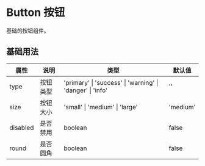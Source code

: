 # Button 按钮

基础的按钮组件。

## 基础用法

<demo vue="ui/button/basic.vue" />

| 属性     | 说明     | 类型                                                      | 默认值   |
| -------- | -------- | --------------------------------------------------------- | -------- |
| type     | 按钮类型 | 'primary' \| 'success' \| 'warning' \| 'danger' \| 'info' | ''       |
| size     | 按钮大小 | 'small' \| 'medium' \| 'large'                            | 'medium' |
| disabled | 是否禁用 | boolean                                                   | false    |
| round    | 是否圆角 | boolean                                                   | false    |
